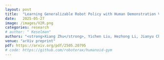 ```yaml
---
layout: post
title:  "Learning Generalizable Robot Policy with Human Demonstration Video as a Prompt"
date:   2025-05-27
image: /images/V2R.png
categories: research
# author: " Keselman"
authors: "<strong>Xiang Zhu</strong>, Yichen Liu, Hezhong Li, Jianyu Chen"
venue: "arXiv preprint"
pdf: https://arxiv.org/pdf/2505.20795
# code: https://github.com/roboterax/humanoid-gym
---
```

